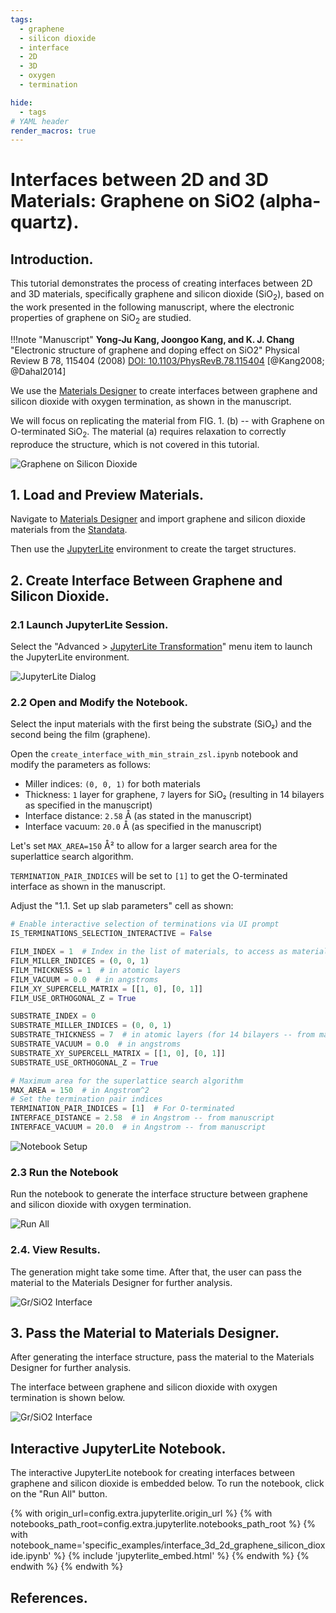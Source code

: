 ```yaml
---
tags:
  - graphene
  - silicon dioxide
  - interface
  - 2D
  - 3D
  - oxygen
  - termination

hide:
  - tags
# YAML header
render_macros: true
---
```



# Interfaces between 2D and 3D Materials: Graphene on SiO2 (alpha-quartz).

## Introduction.

This tutorial demonstrates the process of creating interfaces between 2D and 3D materials, specifically graphene and silicon dioxide (SiO<sub>2</sub>), based on the work presented in the following manuscript, where the electronic properties of graphene on SiO<sub>2</sub> are studied.

!!!note "Manuscript"
    **Yong-Ju Kang, Joongoo Kang, and K. J. Chang**
    "Electronic structure of graphene and doping effect on SiO2"
    Physical Review B 78, 115404 (2008)
    [DOI: 10.1103/PhysRevB.78.115404](https://doi.org/10.1103/PhysRevB.78.115404) [@Kang2008; @Dahal2014]

We use the [Materials Designer](../../../materials-designer/overview.md) to create interfaces between graphene and silicon dioxide with oxygen termination, as shown in the manuscript.

We will focus on replicating the material from FIG. 1. (b) -- with Graphene on O-terminated SiO<sub>2</sub>. The material (a) requires relaxation to correctly reproduce the structure, which is not covered in this tutorial.

![Graphene on Silicon Dioxide](../../../images/tutorials/materials/interfaces/interface_2d_3d_graphene_silicon_dioxide/0-figure-from-manuscript.webp "Graphene on Silicon Dioxide, FIG. 1(b)")

## 1. Load and Preview Materials.

Navigate to [Materials Designer](../../../materials-designer/overview.md) and import graphene and silicon dioxide materials from the [Standata](../../../materials-designer/header-menu/input-output/standata-import.md).

Then use the [JupyterLite](../../../jupyterlite/overview.md) environment to create the target structures.

## 2. Create Interface Between Graphene and Silicon Dioxide.

### 2.1 Launch JupyterLite Session.

Select the "Advanced > [JupyterLite Transformation](../../../materials-designer/header-menu/advanced/jupyterlite-dialog.md)" menu item to launch the JupyterLite environment.

![JupyterLite Dialog](../../../images/jupyterlite/md-advanced-jl.webp "JupyterLite Dialog")

### 2.2 Open and Modify the Notebook.

Select the input materials with the first being the substrate (SiO₂) and the second being the film (graphene).

Open the `create_interface_with_min_strain_zsl.ipynb` notebook and modify the parameters as follows:

- Miller indices: `(0, 0, 1)` for both materials
- Thickness: `1` layer for graphene, `7` layers for SiO₂ (resulting in 14 bilayers as specified in the manuscript)
- Interface distance: `2.58` Å (as stated in the manuscript)
- Interface vacuum: `20.0` Å (as specified in the manuscript)

Let's set `MAX_AREA=150` Å² to allow for a larger search area for the superlattice search algorithm.

`TERMINATION_PAIR_INDICES` will be set to `[1]` to get the O-terminated interface as shown in the manuscript.

Adjust the "1.1. Set up slab parameters" cell as shown:

```python
# Enable interactive selection of terminations via UI prompt
IS_TERMINATIONS_SELECTION_INTERACTIVE = False

FILM_INDEX = 1  # Index in the list of materials, to access as materials[FILM_INDEX]
FILM_MILLER_INDICES = (0, 0, 1)
FILM_THICKNESS = 1  # in atomic layers
FILM_VACUUM = 0.0  # in angstroms
FILM_XY_SUPERCELL_MATRIX = [[1, 0], [0, 1]]
FILM_USE_ORTHOGONAL_Z = True

SUBSTRATE_INDEX = 0
SUBSTRATE_MILLER_INDICES = (0, 0, 1)
SUBSTRATE_THICKNESS = 7  # in atomic layers (for 14 bilayers -- from manuscript)
SUBSTRATE_VACUUM = 0.0  # in angstroms
SUBSTRATE_XY_SUPERCELL_MATRIX = [[1, 0], [0, 1]]
SUBSTRATE_USE_ORTHOGONAL_Z = True

# Maximum area for the superlattice search algorithm
MAX_AREA = 150  # in Angstrom^2
# Set the termination pair indices
TERMINATION_PAIR_INDICES = [1]  # For O-terminated
INTERFACE_DISTANCE = 2.58  # in Angstrom -- from manuscript
INTERFACE_VACUUM = 20.0  # in Angstrom -- from manuscript
```

![Notebook Setup](../../../images/tutorials/materials/interfaces/interface_2d_3d_graphene_silicon_dioxide/2-jl-setup-notebook.webp "Notebook Setup")

### 2.3 Run the Notebook

Run the notebook to generate the interface structure between graphene and silicon dioxide with oxygen termination.

![Run All](../../../images/jupyterlite/run-all.webp "Run All")

### 2.4. View Results.

The generation might take some time.
After that, the user can pass the material to the Materials Designer for further analysis.

![Gr/SiO2 Interface](../../../images/tutorials/materials/interfaces/interface_2d_3d_graphene_silicon_dioxide/3-jl-result-preview.webp "Gr/SiO2 Interface")

## 3. Pass the Material to Materials Designer.

After generating the interface structure, pass the material to the Materials Designer for further analysis.

The interface between graphene and silicon dioxide with oxygen termination is shown below.

![Gr/SiO2 Interface](../../../images/tutorials/materials/interfaces/interface_2d_3d_graphene_silicon_dioxide/4-wave-result-material.webp "Gr/SiO2 Interface")

## Interactive JupyterLite Notebook.


The interactive JupyterLite notebook for creating interfaces between graphene and silicon dioxide is embedded below. To run the notebook, click on the "Run All" button.


{% with origin_url=config.extra.jupyterlite.origin_url %}
{% with notebooks_path_root=config.extra.jupyterlite.notebooks_path_root %}
{% with notebook_name='specific_examples/interface_3d_2d_graphene_silicon_dioxide.ipynb' %}
{% include 'jupyterlite_embed.html' %}
{% endwith %}
{% endwith %}
{% endwith %}

## References.
